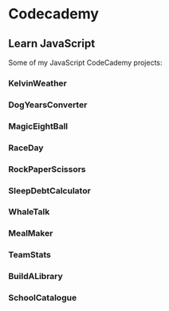 # Codecademy

## Learn JavaScript

Some of my JavaScript CodeCademy projects:

### KelvinWeather

### DogYearsConverter

### MagicEightBall

### RaceDay

### RockPaperScissors

### SleepDebtCalculator

### WhaleTalk

### MealMaker

### TeamStats

### BuildALibrary

### SchoolCatalogue